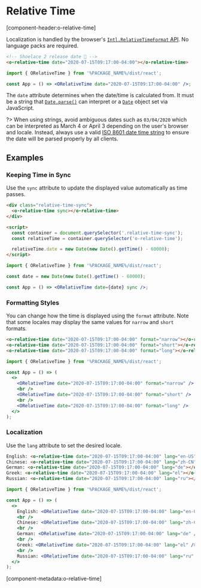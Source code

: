 # Relative Time

[component-header:o-relative-time]

Localization is handled by the browser's [`Intl.RelativeTimeFormat` API](https://developer.mozilla.org/en-US/docs/Web/JavaScript/Reference/Global_Objects/Intl/RelativeTimeFormat). No language packs are required.

```html preview
<!-- Shoelace 2 release date 🎉 -->
<o-relative-time date="2020-07-15T09:17:00-04:00"></o-relative-time>
```

```jsx react
import { ORelativeTime } from '%PACKAGE_NAME%/dist/react';

const App = () => <ORelativeTime date="2020-07-15T09:17:00-04:00" />;
```

The `date` attribute determines when the date/time is calculated from. It must be a string that [`Date.parse()`](https://developer.mozilla.org/en-US/docs/Web/JavaScript/Reference/Global_Objects/Date/parse) can interpret or a [`Date`](https://developer.mozilla.org/en-US/docs/Web/JavaScript/Reference/Global_Objects/Date) object set via JavaScript.

?> When using strings, avoid ambiguous dates such as `03/04/2020` which can be interpreted as March 4 or April 3 depending on the user's browser and locale. Instead, always use a valid [ISO 8601 date time string](https://developer.mozilla.org/en-US/docs/Web/JavaScript/Reference/Global_Objects/Date/parse#Date_Time_String_Format) to ensure the date will be parsed properly by all clients.

## Examples

### Keeping Time in Sync

Use the `sync` attribute to update the displayed value automatically as time passes.

```html preview
<div class="relative-time-sync">
  <o-relative-time sync></o-relative-time>
</div>

<script>
  const container = document.querySelector('.relative-time-sync');
  const relativeTime = container.querySelector('o-relative-time');

  relativeTime.date = new Date(new Date().getTime() - 60000);
</script>
```

```jsx react
import { ORelativeTime } from '%PACKAGE_NAME%/dist/react';

const date = new Date(new Date().getTime() - 60000);

const App = () => <ORelativeTime date={date} sync />;
```

### Formatting Styles

You can change how the time is displayed using the `format` attribute. Note that some locales may display the same values for `narrow` and `short` formats.

```html preview
<o-relative-time date="2020-07-15T09:17:00-04:00" format="narrow"></o-relative-time><br />
<o-relative-time date="2020-07-15T09:17:00-04:00" format="short"></o-relative-time><br />
<o-relative-time date="2020-07-15T09:17:00-04:00" format="long"></o-relative-time>
```

```jsx react
import { ORelativeTime } from '%PACKAGE_NAME%/dist/react';

const App = () => (
  <>
    <ORelativeTime date="2020-07-15T09:17:00-04:00" format="narrow" />
    <br />
    <ORelativeTime date="2020-07-15T09:17:00-04:00" format="short" />
    <br />
    <ORelativeTime date="2020-07-15T09:17:00-04:00" format="long" />
  </>
);
```

### Localization

Use the `lang` attribute to set the desired locale.

```html preview
English: <o-relative-time date="2020-07-15T09:17:00-04:00" lang="en-US"></o-relative-time><br />
Chinese: <o-relative-time date="2020-07-15T09:17:00-04:00" lang="zh-CN"></o-relative-time><br />
German: <o-relative-time date="2020-07-15T09:17:00-04:00" lang="de"></o-relative-time><br />
Greek: <o-relative-time date="2020-07-15T09:17:00-04:00" lang="el"></o-relative-time><br />
Russian: <o-relative-time date="2020-07-15T09:17:00-04:00" lang="ru"></o-relative-time>
```

```jsx react
import { ORelativeTime } from '%PACKAGE_NAME%/dist/react';

const App = () => (
  <>
    English: <ORelativeTime date="2020-07-15T09:17:00-04:00" lang="en-US" />
    <br />
    Chinese: <ORelativeTime date="2020-07-15T09:17:00-04:00" lang="zh-CN" />
    <br />
    German: <ORelativeTime date="2020-07-15T09:17:00-04:00" lang="de" />
    <br />
    Greek: <ORelativeTime date="2020-07-15T09:17:00-04:00" lang="el" />
    <br />
    Russian: <ORelativeTime date="2020-07-15T09:17:00-04:00" lang="ru" />
  </>
);
```

[component-metadata:o-relative-time]
